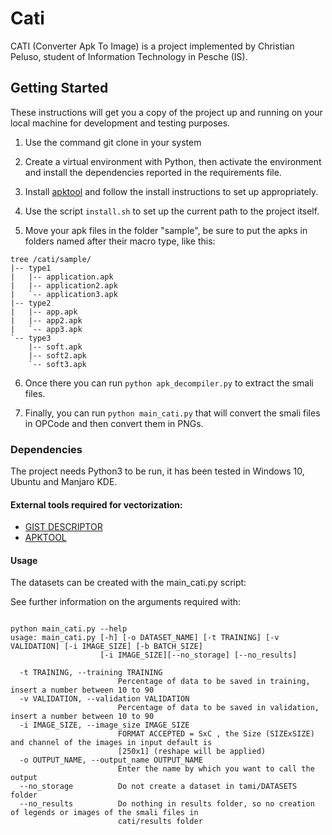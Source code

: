 # Cati

CATI (Converter Apk To Image) is a project implemented by Christian Peluso, student of Information Technology in Pesche 
(IS).

## Getting Started

These instructions will get you a copy of the project up and running on your local machine for development and testing 
purposes.

1. Use the command git clone in your system 

2. Create a virtual environment with Python, then activate the environment and install the dependencies reported in the 
requirements file.

3. Install [apktool](https://ibotpeaches.github.io/Apktool/install) and follow the install instructions to set up 
appropriately.

4. Use the script `install.sh` to set up the current path to the project itself.

5. Move your apk files in the folder "sample", be sure to put the apks in folders named after their macro type, like this:

```
tree /cati/sample/
|-- type1
|   |-- application.apk
|   |-- application2.apk
|   `-- application3.apk
|-- type2
|   |-- app.apk
|   |-- app2.apk
|   `-- app3.apk
`-- type3
    |-- soft.apk
    |-- soft2.apk
    `-- soft3.apk
```

6. Once there you can run `python apk_decompiler.py` to extract the smali files.

7. Finally, you can run `python main_cati.py` that will convert the smali files in OPCode and then convert them in 
PNGs.

### Dependencies

The project needs Python3 to be run, it has been tested in Windows 10, Ubuntu and Manjaro KDE.

#### External tools required for vectorization:

- [GIST DESCRIPTOR](https://github.com/tuttieee/lear-gist-python)
- [APKTOOL](https://ibotpeaches.github.io/Apktool)

#### Usage

The datasets can be created with the main_cati.py script:

See further information on the arguments required with:

```

python main_cati.py --help
usage: main_cati.py [-h] [-o DATASET_NAME] [-t TRAINING] [-v VALIDATION] [-i IMAGE_SIZE] [-b BATCH_SIZE] 
                    [-i IMAGE_SIZE][--no_storage] [--no_results]
               
  -t TRAINING, --training TRAINING
                        Percentage of data to be saved in training, insert a number between 10 to 90
  -v VALIDATION, --validation VALIDATION
                        Percentage of data to be saved in validation, insert a number between 10 to 90
  -i IMAGE_SIZE, --image_size IMAGE_SIZE
                        FORMAT ACCEPTED = SxC , the Size (SIZExSIZE) and channel of the images in input default is 
                        [250x1] (reshape will be applied)
  -o OUTPUT_NAME, --output_name OUTPUT_NAME
                        Enter the name by which you want to call the output
  --no_storage          Do not create a dataset in tami/DATASETS folder
  --no_results          Do nothing in results folder, so no creation of legends or images of the smali files in
                        cati/results folder


```
